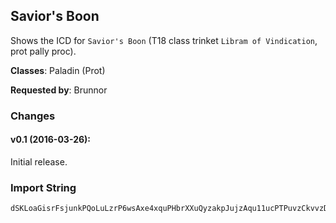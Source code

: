 ## Savior's Boon

Shows the ICD for `Savior's Boon` (T18 class trinket `Libram of Vindication`,
prot pally proc).

**Classes**: Paladin (Prot)

**Requested by**: Brunnor

### Changes

#### v0.1 (2016-03-26):

Initial release.

### Import String

    dSKLoaGisrFsjunkPQoLuLzrP6wsAxe4xquPHbrXXuQyzakpJujzAqu11ucPTPuvzCkvvzDkvv19KkTpLqCqvPwiPqpKGAIKsxuPSravFuvYijvItcWkH0lHOIzkvCtLQYojKFQuPHsQ4OkHYsPuEkunvk5QeKTsk4RaIZsQuVfqYCHOu3fqQ9kL)cKblomvwmPkpwLMSkUSIntO(megTQ40u8ALGzlXTbQDtYVjA4kPJRuLLtvpxvnDqxhkBhI8DsvDELO1drj9EikX9jvsTF0TDAwn8tZQH7UqJu9BwnCJYaBwn8l2hkb3WR1ATwR1ATwR1ATwR1ATwR1ATwR1ATwR1ATwR1ATwR1ATwR1ATwRvIwRmaugirlYRRW8MPlJdZ7ankKiArEDfgBmDzaY4w4nM39f4hegP6duVfyoaTa)GWiveLOf51vywlULJ)Lqa0YWWWWWWWWWWWWWWWuRm4qPFomcPmWxcbqBFnxlULJxZEeTiVUcd0BulmqaAz6YSdWq(fDN9hdddddddtTYaaoGzaOLrS0Z0XON3bMrkMrdg1XCDqJur0I86kmZEyM115WWWWWWWWWWWWWWWWWWWWuRma5zGpJNb(mmqVrTWazmFMzpmZ66CiArEDfMI7d1XlVmDzqggggggggggggggggMALXYaEyKIzkUpKz1lVeTiVUcJ5Ey6YSdWyyyyyyyyyyyyyyyyyyyyQvgacRLrVbQ)mkMvV8(jArEDfg)i27UqMUm7hdddddddddddddddtTYyBe7DxO0VKzD8g5HrS0ZS6LxMZaNl0iveLO2eCLYYrQVA)JpqBdsJ)p9f7k)PhrjATYi8U7tJVTa1z3xG20WMilqcjc4a6yTzBtlZJtDkJNOf51vyeJPUqJuXivclbRNdUH0OG9bzN5JP3gsJcANbKDMVeZFNxcbqRDMVeZFhroWJDMVeZFhGxCi(2z(sm)DS5mhGxCi(2zoZh(siaATZCMpuKd8yN5mFiWloeF7mN5dT5mhGxCi(2zeiqqpIYWWWuRmALQfhYiEMctXSWWCFM7cgfcMNXvqUhWiqUo9(sVEmx3F(mILEMpMEBinkODIYWWWuRmFjdaM7Z4GmoMIbcldJtDyUpZDbM)6ukICGhMJXpxyzPaIYWWWyeZ8NYCH9bMDgbce0JPBxgnXDizK(f)ZOrPuPjJtDy(sm)DEjeaTmD7YSwClh)lHaOLb(mkIYWWWWWWWuKxxHbY0L51aTmGN(9ikdddddddJrmdKPYuCFOoE5Lzry8JyV7czGpJIOmmmmmmmmmmmmf3hQJxEz6YajkdddddddddddJWsz5i1xbCVd8acFGwgWJVVnbxPSCK6RSZuCFOoE51oJ5ESZa9ytpIYWWWWWWWmQdrzyyyg1HOJ6quIwRmc)m3f(m6)mWNXZ0XON3bMrkMrdg1XCDqJuXy(mZEyM115q0I86kmIXuxOrQymFlVrTWa32dZSUoN(9ikdddJFGyEft)xdeGcPrbL(LaGdyaA7R5AXTC8AANbGinG3zxlqw2aic5SzTtpMUDzGEJAHbcqlrzyyyyyyyKEMxdeGcPrbL(LaGdyaA7R5AXTC8AANbGinG3zxlqw2aic5SzbSEmD7Ya9g1cdeG2EeDuhIs0ALrNoV19MnqBlMqa0zFBISajSU8w0RnTmpo1PmEIwKxxHrmM6cnsfJuTThMzf8OGc)4uiMt)EeLHHHz2dZSUohMUmMVL3OwyGB7HzwxNt)EeDuhIs0ALryxPmhgdyWZX4GtzPDg9WGmUYxY4edhpJoDER7nBG2ezTzdGOxGaYU26OLrFd8H5mf3sbeTwzSEmFMv)G0OGFgZ)JnFg9nWhMRSCyksegLaIwKxxHrmM6cnsfZrQDkULZPJ0D63JOmmmms12EyMvWJck8JtHyo97XuRmc)m3fy0)zGpJNz2dZSUohIYWWWSwClh)lHaOLPlJqkd8Lqa02xZ1IB541ShtTYaqzGgxXGSomRf3YX)siaAj6Ooe9i1of3Y50r6o97ruIwRm605TU3SbAtK1MnaIEbci7ARJwMhN6ugprlYRRWigtDHgPIrQ2uWXBuiaI0xo97ruggggHbzzapEbVfdhF)DSZCKANIB5C6iDNEm1kd(azWwzotXTComfP7q0rDikrRvgG84GmWNHb6niqmEM)JeRCy8deZReWa9ydt3fH5)i1xzNrSR8hMUlcZJ5CgLaIwKxxHrmM6cnsfZ)rIvo4ps973JOmmmm1kd(JuFgG8MrQklzmIzM9WmRRZHOmmmm(bI5vmZEyM115q0rDikrRvglVbbIXZCm)vh8(W84uNY4jATYaKHXGqj9dJFGyEfdsUc2WifZCm)vh8(WigtDHgP6BNXPomg1hoUdd2Fy(psSYb)rQF)EeTiVUcZX8xDW7JLtVYW0LbzHOmmmmaLMcV7(04BlqD29fOnnSjYcKqIaoGowB220QjqZ0LrQewcwphCdPrbTtuggggGstD68w3B2aTTycbqN9TjYcKW6YBrV20QjqZ0LrQ22dZScEuqHFCkeZXorzyyyakn1PZBDVzd0MiRnBae9ceq21whTAc0mDzKQnfC8gfcGi9LJDIQRjArEDfgXyQl0ivmhPL3GaX47pinkODgbce0JOmmmmf51vyoM)QdEFaoM6Y0L5y(Ro49XYPxzaQbPrbbAIYWWWCm)vh8(aCm1TVabc6rugggg)aX8kM)JeRCWFK63Vhrh1HOVfCKwEdceJNPlZrA5niqm(g(rc6I9HsWnn2Gnyd3HbLn9A4N5FB4V9xgKqgb7WamKzN9RIm6QkW2Vg(X8xlULaUsvdhGcoEXU7GSbCLQpYgGinaY2um3pOog98oWsX6ICDA4hZFT4wIdD3f(nCMg(Zyq8aBIq(fTHBonCChsgPFX)mAukvn8I0DAwn8BX9)nRg(3OquMgUoV78wlarnyd)yel2CXkWLnRgoySc00SAWgSHl2DHgPQz1WbJvGMMvd2GnCV7onRgoySc00SAWgSH7LLPz1WbJvGMMvd2Gn8)6CBwn8VrHOmnraRbB4qxzuWMvdhmwbAAwnyd2WX(dOBX9)nn2WX(dO)6CBASbB4kmWwEdceJ)3eTtd3pimsL1Y1PHBUsvdh6niqm(Mvd)I9HsWnCXyQl0iv9fiqqpIYWWW4hiMxX4W8oqJcjbhPL3GaX47lqGGEeDuNg(f7dLGb9yotd)I9HsWn8l2hkbdcUCDA4dsJc2WhKgf83WfE39PX3wG6S7lqBAytKfiHebCaDS2STP1oJoDER7nBG2wmHaOZ(2ezbsyD5TOxBATZOtN36EZgOnrwB2ai6fiGSRToAB4WLRtd)I9HsWnydhtb9geigFZQHFX(qj4gUym1fAKQ(9ikdddJFGyEfd0JneDuNgSHRV5aFAIq(fTbB4GB4Ng(VHdmb7iazeamDvdhPMODqEGTtd2Aa
     
